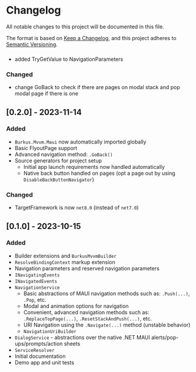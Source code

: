 # Changelog

All notable changes to this project will be documented in this file.

The format is based on [Keep a Changelog](https://keepachangelog.com/en/1.1.0/),
and this project adheres to [Semantic Versioning](https://semver.org/spec/v2.0.0.html).

###
- added TryGetValue to NavigationParameters

### Changed
- change GoBack to check if there are pages on modal stack and pop modal page if there is one

## [0.2.0] - 2023-11-14

### Added
- `Burkus.Mvvm.Maui` now automatically imported globally
- Basic FlyoutPage support
- Advanced navigation method: `.GoBack()`
- Source generators for project setup
  - Initial app launch requirements now handled automatically
  - Native back button handled on pages (opt a page out by using `DisableBackButtonNavigator`)

### Changed
- TargetFramework is now `net8.0` (instead of `net7.0`)

## [0.1.0] - 2023-10-15

### Added
- Builder extensions and `BurkusMvvmBuilder`
- `ResolveBindingContext` markup extension
- Navigation parameters and reserved navigation parameters
- `INavigatingEvents`
- `INavigatedEvents`
- `NavigationService`
  - Basic abstractions of MAUI navigation methods such as: `.Push(...)`, `.Pop`, etc.
  - Modal and animation options for navigation
  - Convenient, advanced navigation methods such as: `.ReplaceTopPage(...)`, `.ResetStackAndPush(...)`, etc.
  - URI Navigation using the `.Navigate(...)` method (unstable behavior)
  - `NavigationUriBuilder`
- `DialogService` - abstractions over the native .NET MAUI alerts/pop-ups/prompts/action sheets
- `ServiceResolver`
- Initial documentation
- Demo app and unit tests